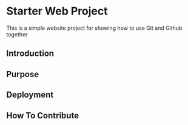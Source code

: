 # Starter Web Project
This is a simple website project for showing how to use Git and Github together
## Introduction
## Purpose
## Deployment
## How To Contribute
